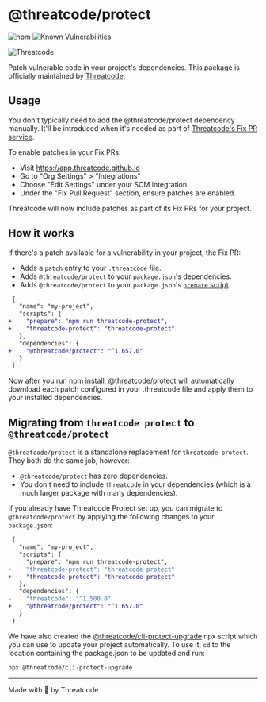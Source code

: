# @threatcode/protect

[![npm](https://img.shields.io/npm/v/@threatcode/protect)](https://www.npmjs.com/package/@threatcode/protect)
[![Known Vulnerabilities](https://threatcode.github.io/test/github/threatcode/threatcode/badge.svg)](https://threatcode.github.io/test/github/threatcode/threatcode)

![Threatcode](https://threatcode.github.io/style/asset/logo/threatcode-print.svg)

Patch vulnerable code in your project's dependencies. This package is officially maintained by [Threatcode](https://threatcode.github.io).

## Usage

You don't typically need to add the @threatcode/protect dependency manually. It'll be introduced when it's needed as part of [Threatcode's Fix PR service](https://support.threatcode.github.io/hc/en-us/articles/360011484018-Fixing-vulnerabilities).

To enable patches in your Fix PRs:

- Visit https://app.threatcode.github.io
- Go to "Org Settings" > "Integrations"
- Choose "Edit Settings" under your SCM integration.
- Under the "Fix Pull Request" section, ensure patches are enabled.

Threatcode will now include patches as part of its Fix PRs for your project.

## How it works

If there's a patch available for a vulnerability in your project, the Fix PR:

- Adds a `patch` entry to your `.threatcode` file.
- Adds `@threatcode/protect` to your `package.json`'s dependencies.
- Adds `@threatcode/protect` to your `package.json`'s [`prepare` script](https://docs.npmjs.com/cli/v7/using-npm/scripts).

```patch
 {
   "name": "my-project",
   "scripts": {
+    "prepare": "npm run threatcode-protect",
+    "threatcode-protect": "threatcode-protect"
   },
   "dependencies": {
+    "@threatcode/protect": "^1.657.0"
   }
 }
```

Now after you run npm install, @threatcode/protect will automatically download each patch configured in your .threatcode file and apply them to your installed dependencies.

## Migrating from `threatcode protect` to `@threatcode/protect`

`@threatcode/protect` is a standalone replacement for `threatcode protect`. They both do the same job, however:

- `@threatcode/protect` has zero dependencies.
- You don't need to include `threatcode` in your dependencies (which is a much larger package with many dependencies).

If you already have Threatcode Protect set up, you can migrate to `@threatcode/protect` by applying the following changes to your `package.json`:

```patch
 {
   "name": "my-project",
   "scripts": {
     "prepare": "npm run threatcode-protect",
-    "threatcode-protect": "threatcode protect"
+    "threatcode-protect": "threatcode-protect"
   },
   "dependencies": {
-    "threatcode": "^1.500.0"
+    "@threatcode/protect": "^1.657.0"
   }
 }
```

We have also created the [@threatcode/cli-protect-upgrade](https://www.npmjs.com/package/@threatcode/cli-protect-upgrade) npx script which you can use to update your project automatically. To use it, `cd` to the location containing the package.json to be updated and run:

```
npx @threatcode/cli-protect-upgrade
```

---

Made with 💜 by Threatcode
